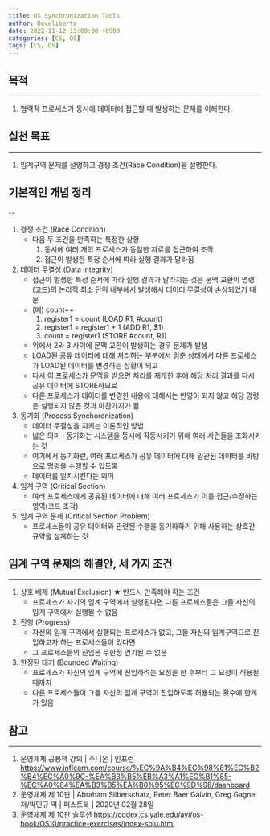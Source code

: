 ```yaml
---
title: OS Synchronization Tools
author: Develiberta
date: 2022-11-12 13:00:00 +0900
categories: [CS, OS]
tags: [CS, OS]
---
```



## 목적
---
1. 협력적 프로세스가 동시에 데이터에 접근할 때 발생하는 문제를 이해한다.

## 실천 목표
---
1. 임계구역 문제를 설명하고 경쟁 조건(Race Condition)을 설명한다.

## 기본적인 개념 정리
--
1. 경쟁 조건 (Race Condition)
	- 다음 두 조건을 만족하는 특정한 상황
		1. 동시에 여러 개의 프로세스가 동일한 자료를 접근하여 조작
		2. 접근이 발생한 특정 순서에 따라 실행 결과가 달라짐
2. 데이터 무결성 (Data Integrity)
	- 접근이 발생한 특정 순서에 따라 실행 결과가 달라지는 것은 문맥 교환이 명령(코드)의 논리적 최소 단위 내부에서 발생해서 데이터 무결성이 손상되었기 때문
	- (예) count++
		1. register1 = count (LOAD R1, #count)
		2. register1 = register1 + 1 (ADD R1, $1)
		3. count = register1 (STORE #count, R1)
	- 위에서 2와 3 사이에 문맥 교환이 발생하는 경우 문제가 발생
	- LOAD된 공유 데이터에 대해 처리하는 부분에서 멈춘 상태에서 다른 프로세스가 LOAD된 데이터를 변경하는 상황이 되고
	- 다시 이 프로세스가 문맥을 받으면 처리를 재개한 후에 해당 처리 결과를 다시 공유 데이터에 STORE하므로
	- 다른 프로세스가 데이터를 변경한 내용에 대해서는 반영이 되지 않고 해당 명령은 실행되지 않은 것과 마찬가지가 됨
3. 동기화 (Process Synchoronization)
	- 데이터 무결성을 지키는 이론적인 방법
	- 넓은 의미 : 동기화는 시스템을 동시에 작동시키기 위해 여러 사건들을 조화시키는 것
	- 여기에서 동기화란, 여러 프로세스가 공유 데이터에 대해 일관된 데이터를 바탕으로 명령을 수행할 수 있도록
	- 데이터를 일치시킨다는 의미
4. 임계 구역 (Critical Section)
	- 여러 프로세스에게 공유된 데이터에 대해 여러 프로세스가 이를 접근/수정하는 영역(코드 조각)
5. 임계 구역 문제 (Critical Section Problem)
	- 프로세스들이 공유 데이터와 관련된 수행을 동기화하기 위해 사용하는 상호간 규약을 설계하는 것

## 임계 구역 문제의 해결안, 세 가지 조건
---
1. 상호 배제 (Mutual Exclusion) ★ 반드시 만족해야 하는 조건
	- 프로세스가 자기의 임계 구역에서 실행된다면 다른 프로세스들은 그들 자신의 임계 구역에서 실행될 수 없음
2. 진행 (Progress)
	- 자신의 임계 구역에서 실행되는 프로세스가 없고, 그들 자신의 임계구역으로 진입하고자 하는 프로세스들이 있다면
	- 그 프로세스들의 진입은 무한정 연기될 수 없음
3. 한정된 대기 (Bounded Waiting)
	- 프로세스가 자신의 임계 구역에 진입하려는 요청을 한 후부터 그 요청이 허용될 때까지
	- 다른 프로세스들이 그들 자신의 임계 구역이 진입하도록 허용되는 횟수에 한계가 있음

## 참고
---
1. 운영체제 공룡책 강의 | 주니온 | 인프런
	https://www.inflearn.com/course/%EC%9A%B4%EC%98%81%EC%B2%B4%EC%A0%9C-%EA%B3%B5%EB%A3%A1%EC%B1%85-%EC%A0%84%EA%B3%B5%EA%B0%95%EC%9D%98/dashboard
2. 운영체제 제 10판 | Abraham Silberschatz, Peter Baer Galvin, Greg Gagne 저/박민규 역 | 퍼스트북 | 2020년 02월 28일
3. 운영체제 제 10판 솔루션
	https://codex.cs.yale.edu/avi/os-book/OS10/practice-exercises/index-solu.html